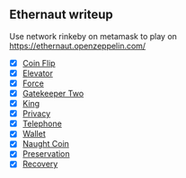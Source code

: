 ## Ethernaut writeup
Use network rinkeby on metamask to play on https://ethernaut.openzeppelin.com/

- [x] [Coin Flip](https://github.com/Thanasornsawan/ethernaut-writeup/tree/main/Coin%20Flip)
- [x] [Elevator](https://github.com/Thanasornsawan/ethernaut-writeup/tree/main/Elevator)
- [x] [Force](https://github.com/Thanasornsawan/ethernaut-writeup/tree/main/Force)
- [x] [Gatekeeper Two](https://github.com/Thanasornsawan/ethernaut-writeup/tree/main/Gatekeeeper%20Two)
- [x] [King](https://github.com/Thanasornsawan/ethernaut-writeup/tree/main/King)
- [x] [Privacy](https://github.com/Thanasornsawan/ethernaut-writeup/tree/main/Privacy)
- [x] [Telephone](https://github.com/Thanasornsawan/ethernaut-writeup/tree/main/Telephone)
- [x] [Wallet](https://github.com/Thanasornsawan/ethernaut-writeup/tree/main/Wallet)
- [x] [Naught Coin](https://github.com/Thanasornsawan/ethernaut-writeup/tree/main/Naught%20Coin)
- [x] [Preservation](https://github.com/Thanasornsawan/ethernaut-writeup/tree/main/Preservation)
- [x] [Recovery](https://github.com/Thanasornsawan/ethernaut-writeup/tree/main/Recovery)